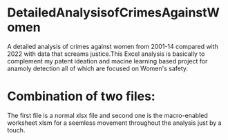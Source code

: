 # DetailedAnalysisofCrimesAgainstWomen
A detailed analysis of crimes against women from 2001-14 compared with 2022 with data that screams justice.This Excel analysis is basically to complement my patent ideation and macine learning based project for anamoly detection all of which are focused on Women's safety.
# Combination of two files:
The first file is a normal xlsx file and second one is the macro-enabled worksheet xlsm for a seemless movement throughout the analysis just by a touch.
